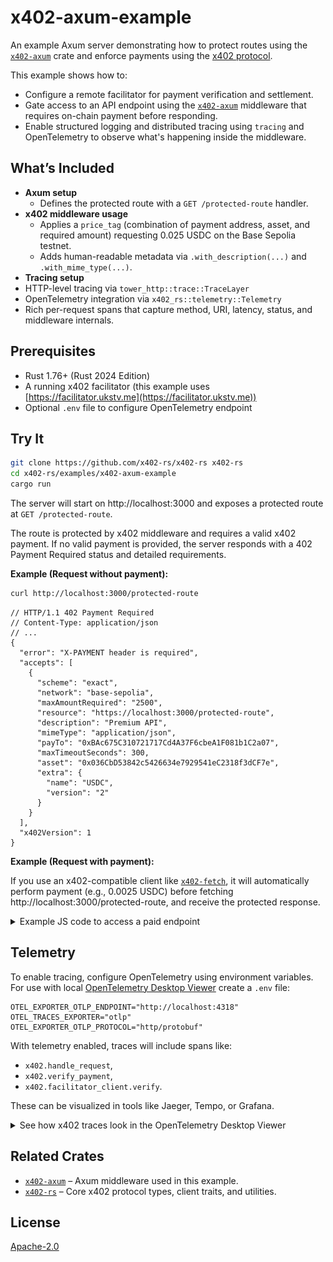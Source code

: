 # x402-axum-example

An example Axum server demonstrating how to protect routes using the [`x402-axum`](https://crates.io/crates/x402-axum) crate
and enforce payments using the [x402 protocol](https://www.x402.org).

This example shows how to:
- Configure a remote facilitator for payment verification and settlement.
- Gate access to an API endpoint using the [`x402-axum`](https://crates.io/crates/x402-axum) middleware
  that requires on-chain payment before responding.
- Enable structured logging and distributed tracing using `tracing` and OpenTelemetry to observe what's happening inside the middleware.

## What’s Included

- **Axum setup**
  - Defines the protected route with a `GET /protected-route` handler.
- **x402 middleware usage**
  - Applies a `price_tag` (combination of payment address, asset, and required amount) requesting 0.025 USDC on the Base Sepolia testnet.
  -	Adds human-readable metadata via `.with_description(...)` and `.with_mime_type(...)`.
-	**Tracing setup**
  - HTTP-level tracing via `tower_http::trace::TraceLayer` 
  - OpenTelemetry integration via `x402_rs::telemetry::Telemetry`
  -	Rich per-request spans that capture method, URI, latency, status, and middleware internals.

## Prerequisites

- Rust 1.76+ (Rust 2024 Edition)
- A running x402 facilitator (this example uses [https://facilitator.ukstv.me](https://facilitator.ukstv.me))
- Optional `.env` file to configure OpenTelemetry endpoint

## Try It

```bash
git clone https://github.com/x402-rs/x402-rs x402-rs
cd x402-rs/examples/x402-axum-example
cargo run
```

The server will start on http://localhost:3000 and exposes a protected route at `GET /protected-route`.

The route is protected by x402 middleware and requires a valid x402 payment.
If no valid payment is provided, the server responds with a 402 Payment Required status and detailed requirements.

**Example (Request without payment):**
```bash
curl http://localhost:3000/protected-route
```
```json5
// HTTP/1.1 402 Payment Required
// Content-Type: application/json
// ...
{
  "error": "X-PAYMENT header is required",
  "accepts": [
    {
      "scheme": "exact",
      "network": "base-sepolia",
      "maxAmountRequired": "2500",
      "resource": "https://localhost:3000/protected-route",
      "description": "Premium API",
      "mimeType": "application/json",
      "payTo": "0xBAc675C310721717Cd4A37F6cbeA1F081b1C2a07",
      "maxTimeoutSeconds": 300,
      "asset": "0x036CbD53842c5426634e7929541eC2318f3dCF7e",
      "extra": {
        "name": "USDC",
        "version": "2"
      }
    }
  ],
  "x402Version": 1
}
```

**Example (Request with payment):**

If you use an x402-compatible client like [`x402-fetch`](https://www.npmjs.com/package/x402-fetch),
it will automatically perform payment (e.g., 0.0025 USDC) before fetching http://localhost:3000/protected-route, and receive the protected response.

<details>
<summary>Example JS code to access a paid endpoint</summary>

```typescript
import { createWalletClient, http } from "viem";  // https://viem.sh/
import { privateKeyToAccount } from "viem/accounts";
import { baseSepolia } from "viem/chains";
import { wrapFetchWithPayment } from "x402-fetch"; // https://www.npmjs.com/package/x402-fetch

// Create a wallet client
const account = privateKeyToAccount("0xYourPrivateKey");
const client = createWalletClient({
  account,
  transport: http(),
  chain: baseSepolia,
});

// Wrap the fetch function with payment handling
const fetchWithPay = wrapFetchWithPayment(fetch, client);

// Make a request that may require payment
const response = await fetchWithPay("http://localhost:3000/protected-route", {
  method: "GET",
});

const data = await response.json(); //=> { "hello": "paid-content" }
```
</details>

## Telemetry

To enable tracing, configure OpenTelemetry using environment variables.
For use with local [OpenTelemetry Desktop Viewer](https://github.com/CtrlSpice/otel-desktop-viewer) create a `.env` file:

```dotenv
OTEL_EXPORTER_OTLP_ENDPOINT="http://localhost:4318"
OTEL_TRACES_EXPORTER="otlp"
OTEL_EXPORTER_OTLP_PROTOCOL="http/protobuf"
```

With telemetry enabled, traces will include spans like:
- `x402.handle_request`, 
- `x402.verify_payment`, 
- `x402.facilitator_client.verify`.

These can be visualized in tools like Jaeger, Tempo, or Grafana.

<details>
<summary>See how x402 traces look in the OpenTelemetry Desktop Viewer</summary>

- **Payment Required:** Request received without payment, and the middleware returned a `402 Payment Required` response:

  ![Trace: Payment Required](./screenshots/trace-payment-required.webp)

  Note how the span includes a `status=402` event emitted by the middleware:

  ![Trace Event: 402 Payment Required](./screenshots/trace-payment-required-event.webp)

- **Payment Accepted:** A valid x402 payment was provided; the middleware allowed the request and settled the payment:

  ![Trace: Payment Provided](./screenshots/trace-payment-provided.webp)

  The span includes an event showing `status=200`:

  ![Trace Event: 200 OK](./screenshots/trace-payment-provided-event.webp)

</details>

## Related Crates
- [`x402-axum`](https://crates.io/crates/x402-axum) – Axum middleware used in this example.
- [`x402-rs`](https://crates.io/crates/x402-rs) – Core x402 protocol types, client traits, and utilities.

## License

[Apache-2.0](LICENSE)

